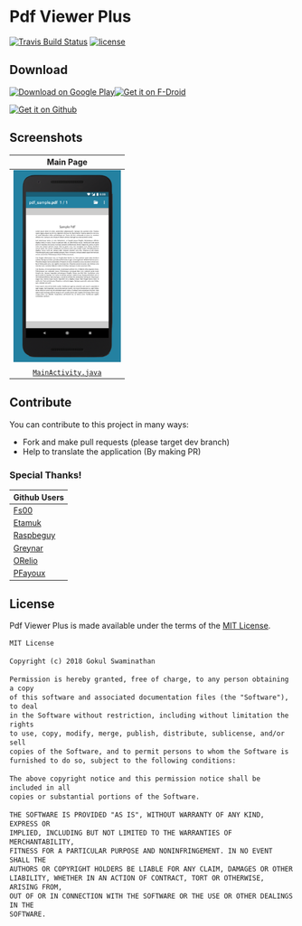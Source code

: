 # Pdf Viewer Plus 

[//]: # (Shields)

[![Travis Build Status](https://travis-ci.com/JavaCafe01/PdfViewer.svg?branch=master)](https://travis-ci.com/JavaCafe01/PdfViewer)
[![license](https://img.shields.io/badge/license-MIT-blue.svg)](https://github.com/JavaCafe01/PdfViewer/blob/master/LICENSE)

## Download

<a href="https://play.google.com/store/apps/details?id=com.gsnathan.pdfviewer"><img src="https://play.google.com/intl/en_us/badges/images/generic/en_badge_web_generic.png" alt="Download on Google Play" height="100"></a><a href="https://f-droid.org/en/packages/com.gsnathan.pdfviewer"><img src="https://f-droid.org/badge/get-it-on.png" alt="Get it on F-Droid" height="100"></a>

<a href="https://github.com/JavaCafe01/PdfViewer/releases/latest"><img src="http://yt3dl.net/images/apk-download-badge.png" alt="Get it on Github" height="100"></a>

## Screenshots

| Main Page |
|:-:|
| <img src ="./images/mainpage.png" width="190" height="340"/> |
| [`MainActivity.java`](https://github.com/JavaCafe01/PdfViewer/blob/master/app/src/main/java/com/gsnathan/pdfviewer/MainActivity.java) |

## Contribute

You can contribute to this project in many ways:
* Fork and make pull requests (please target dev branch)
* Help to translate the application (By making PR)

### Special Thanks!

| Github Users |
| ------------- |
| [Fs00](https://github.com/Fs00)  |
| [Etamuk](https://github.com/Etamuk)  |
| [Raspbeguy](https://github.com/raspbeguy)  |
| [Greynar](https://github.com/Greynar)  |
| [ORelio](https://github.com/ORelio)  |
| [PFayoux](https://github.com/PFayoux)  |


## License

Pdf Viewer Plus is made available under the terms of the [MIT License](https://opensource.org/licenses/MIT).
```
MIT License

Copyright (c) 2018 Gokul Swaminathan

Permission is hereby granted, free of charge, to any person obtaining a copy
of this software and associated documentation files (the "Software"), to deal
in the Software without restriction, including without limitation the rights
to use, copy, modify, merge, publish, distribute, sublicense, and/or sell
copies of the Software, and to permit persons to whom the Software is
furnished to do so, subject to the following conditions:

The above copyright notice and this permission notice shall be included in all
copies or substantial portions of the Software.

THE SOFTWARE IS PROVIDED "AS IS", WITHOUT WARRANTY OF ANY KIND, EXPRESS OR
IMPLIED, INCLUDING BUT NOT LIMITED TO THE WARRANTIES OF MERCHANTABILITY,
FITNESS FOR A PARTICULAR PURPOSE AND NONINFRINGEMENT. IN NO EVENT SHALL THE
AUTHORS OR COPYRIGHT HOLDERS BE LIABLE FOR ANY CLAIM, DAMAGES OR OTHER
LIABILITY, WHETHER IN AN ACTION OF CONTRACT, TORT OR OTHERWISE, ARISING FROM,
OUT OF OR IN CONNECTION WITH THE SOFTWARE OR THE USE OR OTHER DEALINGS IN THE
SOFTWARE.
```


